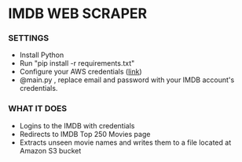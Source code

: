 # IMDB WEB SCRAPER

 ### SETTINGS
 - Install Python 
 - Run "pip install -r requirements.txt"
 - Configure your AWS credentials ([link](https://docs.aws.amazon.com/cli/latest/userguide/cli-chap-configure.html))
 - @main.py , replace email and password with your IMDB account's credentials.

### WHAT IT DOES
 * Logins to the IMDB with credentials
 * Redirects to IMDB Top 250 Movies page 
 * Extracts unseen movie names and writes them to a file located at Amazon S3 bucket

